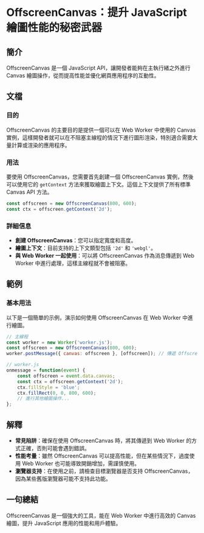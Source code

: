 <!--
Meta Description: # OffscreenCanvas：提升 JavaScript 繪圖性能的秘密武器 ## 簡介 OffscreenCanvas 是一個 JavaScript API，讓開發者能夠在主執行緒之外進行 Canvas 繪圖操作，從而提高性能並優化網頁應用程序的互動性。 ## 文檔 ### 目的 Offsc...
Meta Keywords: offscreencanvas, worker, web, offscreen, canvas
-->

# OffscreenCanvas：提升 JavaScript 繪圖性能的秘密武器

## 簡介
OffscreenCanvas 是一個 JavaScript API，讓開發者能夠在主執行緒之外進行 Canvas 繪圖操作，從而提高性能並優化網頁應用程序的互動性。

## 文檔
### 目的
OffscreenCanvas 的主要目的是提供一個可以在 Web Worker 中使用的 Canvas 實例，這樣開發者就可以在不阻塞主線程的情況下進行圖形渲染，特別適合需要大量計算或渲染的應用程序。

### 用法
要使用 OffscreenCanvas，您需要首先創建一個 OffscreenCanvas 實例，然後可以使用它的 `getContext` 方法來獲取繪圖上下文。這個上下文提供了所有標準 Canvas API 方法。

```javascript
const offscreen = new OffscreenCanvas(800, 600);
const ctx = offscreen.getContext('2d');
```

### 詳細信息
- **創建 OffscreenCanvas**：您可以指定寬度和高度。
- **繪圖上下文**：目前支持的上下文類型包括 `'2d'` 和 `'webgl'`。
- **與 Web Worker 一起使用**：可以將 OffscreenCanvas 作為消息傳遞到 Web Worker 中進行處理，這樣主線程就不會被阻塞。

## 範例
### 基本用法
以下是一個簡單的示例，演示如何使用 OffscreenCanvas 在 Web Worker 中進行繪圖。

```javascript
// 主線程
const worker = new Worker('worker.js');
const offscreen = new OffscreenCanvas(800, 600);
worker.postMessage({ canvas: offscreen }, [offscreen]); // 傳遞 OffscreenCanvas

// worker.js
onmessage = function(event) {
    const offscreen = event.data.canvas;
    const ctx = offscreen.getContext('2d');
    ctx.fillStyle = 'blue';
    ctx.fillRect(0, 0, 800, 600);
    // 進行其他繪圖操作...
};
```

## 解釋
- **常見陷阱**：確保在使用 OffscreenCanvas 時，將其傳遞到 Web Worker 的方式正確，否則可能會遇到錯誤。
- **性能考量**：雖然 OffscreenCanvas 可以提高性能，但在某些情況下，過度使用 Web Worker 也可能導致開銷增加，需謹慎使用。
- **瀏覽器支持**：在使用之前，請檢查目標瀏覽器是否支持 OffscreenCanvas，因為某些舊版瀏覽器可能不支持此功能。

## 一句總結
OffscreenCanvas 是一個強大的工具，能在 Web Worker 中進行高效的 Canvas 繪圖，提升 JavaScript 應用的性能和用戶體驗。